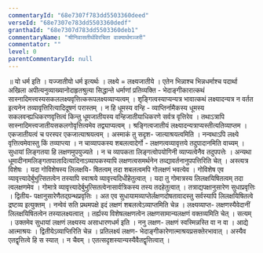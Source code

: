```yaml
---
commentaryId: "68e7307f783dd5503360deed"
verseId: "68e7307e783dd5503360dedf"
granthaId: "68e7307d783dd5503360deb1"
commentaryName: "श्रीनिवासतीर्थविरचिता वाक्यार्थमञ्जरी"
commentator: ""
level: 0
parentCommentaryId: null
---
```


॥ यो धर्म इति । यज्जातीयो धर्म इत्यर्थः । लक्ष्ये =  लक्ष्यजातीये । एतेन भिन्नाश्च भिन्नधर्माश्च पदार्था अखिला अपीत्यनुव्याख्यानोदाहृतश्रुत्या सिद्धान्ते धर्माणां प्रतिव्यक्ति - भेदाङ्गीकारात्कथं सास्नादिमत्त्वस्यसकललक्ष्यवृत्तित्करूपलक्ष्यव्याप्यत्वम् । शृङ्गित्वस्याप्यन्यत्र भावात्कथं लक्ष्यादन्यत्र न वर्तत इत्यनेन तव्यावृत्तिरित्यादिदूषणं परास्तम् । न हि धूमस्य वन्हि - व्याप्तिर्नामैकस्य धूमस्य सकलवन्ह्यधिकरणवृत्तित्वं किन्तु धूमजातीयस्य वन्हिजातीयाधिकरणे सर्वत्र वृत्तिरेव । तथाऽत्रापि सास्नादिमत्त्वजातीयसकलगोवृत्तित्वमेव तद्व्याप्यत्वम् । श्रङ्गित्वजातीयं लक्ष्यादन्यत्राप्यस्तीत्यतिव्याप्तम । एकजातीयत्वं च परस्पर एकजात्याश्रयत्वम् । अस्माकं तु सदृश- जात्याश्रयत्वमिति । नन्वथाऽपि लक्ष्ये वृत्तित्वमेवास्तु किं तव्याप्त्या । न चाव्यापकस्य शबलत्वादेर्गो -  लक्षणत्वव्यावृत्तये तदुपादानमिति वाच्यम् । सुधायां लिङ्गतया हि लक्षणमुपयुज्यते । न च व्यापकता लिङ्गत्वोपयोगिनी व्याप्यत्वेनैव तदुपपत्तेः । अन्यथा धूमादीनामलिङ्गतापातादित्यादिनाऽव्यापकस्यापि लक्षणत्वसमर्थनेन तव्द्यावर्तनानुपपत्तिरिति चेत् । अस्त्यत्र विशेषः । यदा गोविशेषस्य लिलक्षयि- षितत्वम् तदा शबलत्वमपि गोलक्षणं भवत्येव । गोविशेष एव व्यावृत्त्यादेर्बुभुत्सितत्वेन तस्यापि स्वाश्रये व्यावृत्त्यदिधीहेतुत्वात् । यदा तु गोमात्रस्य लिलक्षयिषितत्वम् तदा त्वलक्षणमेव । गोमात्रे व्यावृत्त्यादेर्बुभुत्सितत्वेनासार्वत्रिकस्य तस्य तदहेतुत्वात् । तत्राद्यपक्षानुसारेण सुधाप्रवृत्तिः । द्वितीय- पक्षानुसारेणैतद्ग्रन्थप्रवृत्तिः । अत एव सुधायामव्याप्तेर्लक्षणदोषतावादस्तु सर्वस्यापि लिलक्षयिषितत्वे द्रष्टव्य इत्युक्तम् । नन्वेवं सति प्रथमपक्षे इदं लक्षणं शबलत्वेऽव्याप्तमिति चेन्न । लक्ष्यव्याप्त- लक्षणस्यैवेदानीं लिलक्षयिषितत्वेन तस्यालक्ष्यत्वात् । तर्ह्यस्य विशेषलक्षणत्वेन लक्षणसामान्यलक्षणं वक्तव्यमिति चेत् । सत्यम् । उक्तमेव सुधायां लक्षणं लक्ष्यस्य असाधारणधर्म इति ।
ननु लक्षण- लक्षणं स्वस्मिन्नस्ति वा न वा । आद्ये आत्माश्रयः । द्वितीयेऽव्याप्तिरिति चेन्न । प्रतिलक्ष्यं लक्षण- भेदाङ्गीकारेणात्माश्रयप्रसक्तेरभावात् । अस्यैव एतद्वृत्तित्वे हि स स्यात् । न चैवम् । एतत्सदृशस्यान्यस्यैवैतद्वृत्तित्वात् ।
